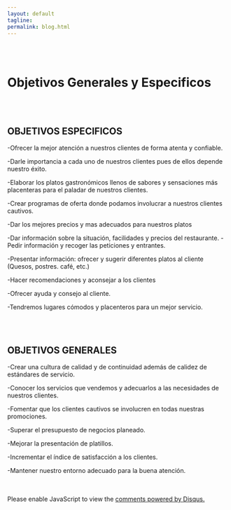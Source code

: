 ```yaml
---
layout: default
tagline:
permalink: blog.html
---
```

<br><br>

<h1>Objetivos Generales y Especificos</h1>
<br><br>
<h2>OBJETIVOS ESPECIFICOS</h2>

<p>-Ofrecer la mejor atención a nuestros clientes de forma atenta y confiable.</p>
<p>-Darle importancia a cada uno de nuestros clientes pues de ellos depende nuestro éxito.</p>
<p>-Elaborar los platos gastronómicos llenos de sabores y sensaciones más placenteras para el paladar de nuestros clientes.</p>
<p>-Crear programas de oferta donde podamos involucrar a nuestros clientes cautivos.</p>
<p>-Dar los mejores precios y mas adecuados para nuestros platos</p>
<p>-Dar información sobre la situación, facilidades y precios del restaurante. -Pedir información y recoger las peticiones y entrantes.</p>
<p>-Presentar información: ofrecer y sugerir diferentes platos al cliente (Quesos, postres. café, etc.)</p>
<p>-Hacer recomendaciones y aconsejar a los clientes</p>
<p>-Ofrecer ayuda y consejo al cliente.</p>
<p>-Tendremos lugares cómodos y placenteros para un mejor servicio.</p>

<br><br>

<h2>OBJETIVOS GENERALES</h2>

<p>-Crear una cultura de calidad y de continuidad además de calidez de estándares de servicio.</p>
<p>-Conocer los servicios que vendemos y adecuarlos a las necesidades de nuestros clientes.</p>
<p>-Fomentar que los clientes cautivos se involucren en todas nuestras promociones.</p>
<p>-Superar el presupuesto de negocios planeado.</p>
<p>-Mejorar la presentación de platillos.</p>
<p>-Incrementar el índice de satisfacción a los clientes.</p>
<p>-Mantener nuestro entorno adecuado para la buena atención.</p>
<br><br>
<div id="disqus_thread"></div>
<script>

/**
*  RECOMMENDED CONFIGURATION VARIABLES: EDIT AND UNCOMMENT THE SECTION BELOW TO INSERT DYNAMIC VALUES FROM YOUR PLATFORM OR CMS.
*  LEARN WHY DEFINING THESE VARIABLES IS IMPORTANT: https://disqus.com/admin/universalcode/#configuration-variables*/
/*
var disqus_config = function () {
this.page.url = PAGE_URL;  // Replace PAGE_URL with your page's canonical URL variable
this.page.identifier = PAGE_IDENTIFIER; // Replace PAGE_IDENTIFIER with your page's unique identifier variable
};
*/
(function() { // DON'T EDIT BELOW THIS LINE
var d = document, s = d.createElement('script');
s.src = 'https://introduccion.disqus.com/embed.js';
s.setAttribute('data-timestamp', +new Date());
(d.head || d.body).appendChild(s);
})();
</script>
<noscript>Please enable JavaScript to view the <a href="https://disqus.com/?ref_noscript">comments powered by Disqus.</a></noscript>
                            
